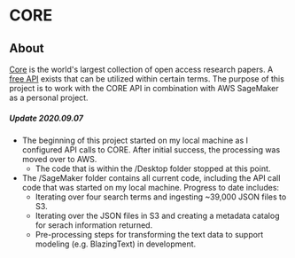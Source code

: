 # CORE

## About
[Core](https://core.ac.uk/) is the world's largest collection of open access research papers. A [free API](https://core.ac.uk/services/api/) exists that can be utilized within certain terms. The purpose of this project is to work with the CORE API in combination with AWS SageMaker as a personal project. 

##### Update 2020.09.07
* The beginning of this project started on my local machine as I configured API calls to CORE. After initial success, the processing was moved over to AWS.
    * The code that is within the /Desktop folder stopped at this point. 
* The /SageMaker folder contains all current code, including the API call code that was started on my local machine. Progress to date includes:
    * Iterating over four search terms and ingesting ~39,000 JSON files to S3.
    * Iterating over the JSON files in S3 and creating a metadata catalog for serach information returned. 
    * Pre-processing steps for transforming the text data to support modeling (e.g. BlazingText) in development. 